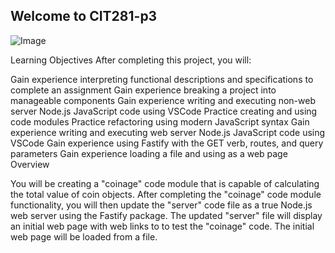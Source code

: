 ## Welcome to CIT281-p3
![Image](https://images.pexels.com/photos/270360/pexels-photo-270360.jpeg?auto=compress&cs=tinysrgb&dpr=2&h=750&w=1260)

Learning Objectives
After completing this project, you will:

Gain experience interpreting functional descriptions and specifications to complete an assignment Gain experience breaking a project into manageable components Gain experience writing and executing non-web server Node.js JavaScript code using VSCode Practice creating and using code modules Practice refactoring using modern JavaScript syntax Gain experience writing and executing web server Node.js JavaScript code using VSCode Gain experience using Fastify with the GET verb, routes, and query parameters Gain experience loading a file and using as a web page Overview

You will be creating a "coinage" code module that is capable of calculating the total value of coin objects. After completing the "coinage" code module functionality, you will then update the "server" code file as a true Node.js web server using the Fastify package. The updated "server" file will display an initial web page with web links to to test the "coinage" code. The initial web page will be loaded from a file.
